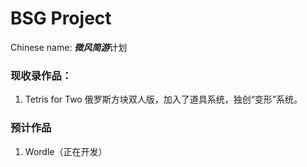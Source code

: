 # BSG Project
Chinese name: ***微风简游***计划
### 现收录作品：
1. Tetris for Two 俄罗斯方块双人版，加入了道具系统，独创“变形”系统。
### 预计作品
1. Wordle（正在开发）
